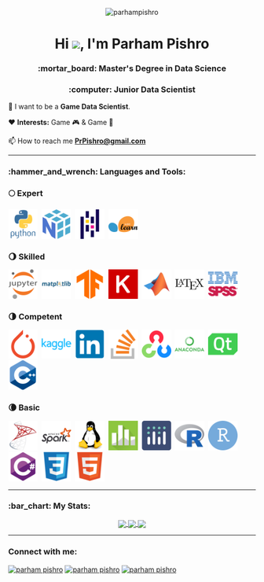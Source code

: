 <p align="center"> <img src="https://komarev.com/ghpvc/?username=parhampishro&label=Profile%20views&color=0e75b6&style=flat" alt="parhampishro" /> </p>
<h1 align="center">Hi <img src="https://media.giphy.com/media/hvRJCLFzcasrR4ia7z/giphy.gif" width="30px"/>, I'm Parham Pishro</h1> 
<h3 align="center"> :mortar_board: Master's Degree in Data Science</h3>
<h3 align="center"> :computer: Junior Data Scientist </h3>

:dart: I want to be a **Game Data Scientist**.

:heart: **Interests:** Game :video_game: & Game :game_die:

📫 How to reach me **PrPishro@gmail.com**

---

<h3 align="left">:hammer_and_wrench: Languages and Tools:</h3>

### :full_moon: Expert 
<div>
  <img src="https://github.com/devicons/devicon/blob/master/icons/python/python-original-wordmark.svg"                 title="Python" alt="Python " width="60" height="60"/>&nbsp;
  <img src="https://github.com/devicons/devicon/blob/master/icons/numpy/numpy-original.svg"                            title="numpy" alt="numpy" width="60" height="60"/>&nbsp;
  <img src="https://github.com/devicons/devicon/blob/master/icons/pandas/pandas-original.svg"                          title="pandas" alt="pandas" width="60" height="60"/>&nbsp;
  <img src="https://github.com/devicons/devicon/blob/master/icons/scikitlearn/scikitlearn-original.svg"                title="sklearn" alt="sklearn" width="60" height="60"/>&nbsp;
</div>

### :waning_gibbous_moon: Skilled 
<div>
  <img src="https://github.com/devicons/devicon/blob/master/icons/jupyter/jupyter-original-wordmark.svg"               title="Jupyter" alt="Jupyter" width="60" height="60"/>&nbsp;
  <img src="https://github.com/devicons/devicon/blob/master/icons/matplotlib/matplotlib-original-wordmark.svg"         title="matplotlib" alt="matplotlib" width="60" height="60"/>&nbsp;
  <img src="https://github.com/devicons/devicon/blob/master/icons/tensorflow/tensorflow-original.svg"                  title="TensorFlow" alt="TensorFlow " width="60" height="60"/>&nbsp;
  <img src="https://github.com/devicons/devicon/blob/master/icons/keras/keras-original.svg"                            title="keras" alt="keras" width="60" height="60"/>&nbsp;
  <img src="https://github.com/devicons/devicon/blob/master/icons/matlab/matlab-original.svg"                          title="MATLAB" alt="MATLAB" width="60" height="60"/>&nbsp;
  <img src="https://github.com/devicons/devicon/blob/master/icons/latex/latex-original.svg"                            title="LATEX" alt="LATEX" width="60" height="60"/>&nbsp;
  <img src="https://github.com/devicons/devicon/blob/master/icons/spss/spss-original.svg"                              title="spss" alt="spss" width="60" height="60"/>&nbsp;
</div>

### :last_quarter_moon: Competent
<div>
  <img src="https://github.com/devicons/devicon/blob/master/icons/pytorch/pytorch-original.svg"                        title="Pytorch" alt="Pytorch " width="60" height="60"/>&nbsp;
  <img src="https://github.com/devicons/devicon/blob/master/icons/kaggle/kaggle-original-wordmark.svg"                 title="kaggle" alt="kaggle" width="60" height="60"/>&nbsp;
  <img src="https://github.com/devicons/devicon/blob/master/icons/linkedin/linkedin-original.svg"                      title="linkedin" alt="linkedin" width="60" height="60"/>&nbsp;
  <img src="https://github.com/devicons/devicon/blob/master/icons/stackoverflow/stackoverflow-original.svg"            title="stackoverflow" alt="stackoverflow" width="60" height="60"/>&nbsp;
  <img src="https://github.com/devicons/devicon/blob/master/icons/opencv/opencv-original.svg"                          title="OpenCV" alt="OpenCV" width="60" height="60"/>&nbsp;
  <img src="https://github.com/devicons/devicon/blob/master/icons/anaconda/anaconda-original-wordmark.svg"             title="anaconda" alt="anaconda" width="60" height="60"/>&nbsp;
  <img src="https://github.com/devicons/devicon/blob/master/icons/qt/qt-original.svg"                                  title="qt" alt="qt" width="60" height="60"/>&nbsp;
  <img src="https://github.com/devicons/devicon/blob/master/icons/cplusplus/cplusplus-original.svg"                    title="c++" alt="c++" width="60" height="60"/>&nbsp;
</div>

### :waning_crescent_moon: Basic

<div>

  <img src="https://github.com/devicons/devicon/blob/master/icons/microsoftsqlserver/microsoftsqlserver-original.svg"  title="sqlserver" alt="sqlserver" width="60" height="60"/>&nbsp;
  <img src="https://github.com/devicons/devicon/blob/master/icons/apachespark/apachespark-original-wordmark.svg"       title="spark" alt="spark" width="60" height="60"/>&nbsp;
  <img src="https://github.com/devicons/devicon/blob/master/icons/linux/linux-original.svg"                            title="linux" alt="linux" width="60" height="60"/>&nbsp;
  <img src="https://github.com/devicons/devicon/blob/master/icons/minitab/minitab-original.svg"                        title="minitab" alt="minitab" width="60" height="60"/>&nbsp;
  <img src="https://github.com/devicons/devicon/blob/master/icons/plotly/plotly-original.svg"                          title="plotly" alt="plotly" width="60" height="60"/>&nbsp; 
  <img src="https://github.com/devicons/devicon/blob/master/icons/r/r-original.svg"                                    title="r" alt="r" width="60" height="60"/>&nbsp;
  <img src="https://github.com/devicons/devicon/blob/master/icons/rstudio/rstudio-original.svg"                        title="rstudio" alt="rstudio" width="60" height="60"/>&nbsp;
  <img src="https://github.com/devicons/devicon/blob/master/icons/csharp/csharp-original.svg"                          title="c#" alt="c#" width="60" height="60"/>&nbsp;
  <img src="https://github.com/devicons/devicon/blob/master/icons/css3/css3-original.svg"                              title="css3" alt="css3" width="60" height="60"/>&nbsp;
  <img src="https://github.com/devicons/devicon/blob/master/icons/html5/html5-original.svg"                            title="html5" alt="html5" width="60" height="60"/>&nbsp;         
</div>

---

<h3 align="left">:bar_chart: My Stats:</h3>
<p align="center">
<a href="https://github.com/ParhamPishro">
  <img height=175 align="center" src="https://github-readme-stats.vercel.app/api?username=parhampishro&hide=contribs,issues&include_all_commits=true&theme=tokyonight" />
</a>
<a href="https://github.com/ParhamPishro">
  <img height=175 align="center" src="https://github-readme-streak-stats.herokuapp.com/?user=parhampishro&theme=tokyonight" />
</a>
<a href="https://github.com/ParhamPishro">
  <img align="center" src="https://github-readme-stats.vercel.app/api/top-langs/?username=parhampishro&theme=tokyonight&size_weight=0.5&count_weight=0.5" />
</a>
</p>

---

<h3 align="left">Connect with me:</h3>
<p align="left">
<a href="https://linkedin.com/in/parham-pishro" target="blank"><img align="center" src="https://raw.githubusercontent.com/rahuldkjain/github-profile-readme-generator/master/src/images/icons/Social/linked-in-alt.svg" alt="parham pishro" height="30" width="40" /></a>
<a href="https://kaggle.com/parhampishro" target="blank"><img align="center" src="https://raw.githubusercontent.com/rahuldkjain/github-profile-readme-generator/master/src/images/icons/Social/kaggle.svg" alt="parham pishro" height="30" width="40" /></a>
<a href="https://instagram.com/parhampishro" target="blank"><img align="center" src="https://raw.githubusercontent.com/rahuldkjain/github-profile-readme-generator/master/src/images/icons/Social/instagram.svg" alt="parham pishro" height="30" width="40" /></a>
</p>
